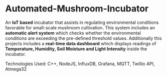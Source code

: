 # Automated-Mushroom-Incubator

An **IoT based** incubator that assists in regulating environmental conditions favorable for small-scale mushroom cultivation. This system includes an **automatic alert system** which checks whether the environmental conditions are exceeding the pre-defined threshold values. Additionally this projects includes a **real-time data dashboard** which displays readings of **Temperature, Humidity, Soil Moisture and Light Intensity** inside the incubator.

Technologies Used: C++, NodeJS, InfluxDB, Grafana, MQTT, Twillio API, Atmega32
